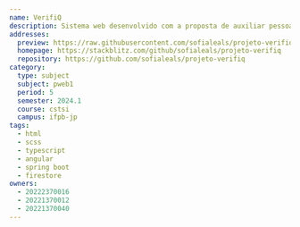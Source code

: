 ```yaml
---
name: VerifiQ
description: Sistema web desenvolvido com a proposta de auxiliar pessoas a identificarem conteúdos maliciosos da Web.
addresses:
  preview: https://raw.githubusercontent.com/sofialeals/projeto-verifiq/main/preview.png
  homepage: https://stackblitz.com/github/sofialeals/projeto-verifiq
  repository: https://github.com/sofialeals/projeto-verifiq
category:
  type: subject
  subject: pweb1
  period: 5
  semester: 2024.1
  course: cstsi
  campus: ifpb-jp
tags:
  - html
  - scss
  - typescript
  - angular
  - spring boot
  - firestore
owners:
  - 20222370016
  - 20221370012
  - 20221370040
---
```

